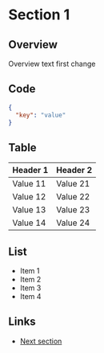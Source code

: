 # Section 1

## Overview

Overview text first change

## Code

```json
{
  "key": "value"
}
```

## Table

| Header 1 | Header 2 |
| -------- | -------- |
| Value 11 | Value 21 |
| Value 12 | Value 22 |
| Value 13 | Value 23 |
| Value 14 | Value 24 |

## List

- Item 1
- Item 2
- Item 3
- Item 4

## Links

- [Next section](../section2/index.md)
